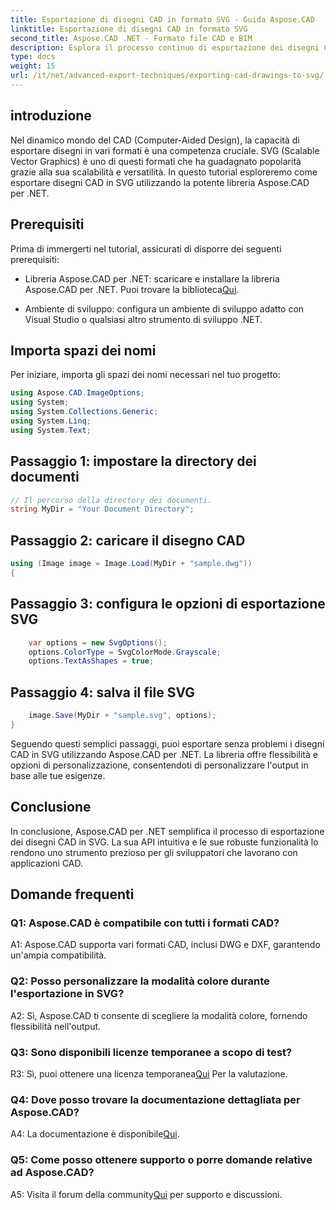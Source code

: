 ```yaml
---
title: Esportazione di disegni CAD in formato SVG - Guida Aspose.CAD
linktitle: Esportazione di disegni CAD in formato SVG
second_title: Aspose.CAD .NET - Formato file CAD e BIM
description: Esplora il processo continuo di esportazione dei disegni CAD in SVG utilizzando Aspose.CAD per .NET. Migliora il tuo sviluppo CAD con flessibilità e personalizzazione.
type: docs
weight: 15
url: /it/net/advanced-export-techniques/exporting-cad-drawings-to-svg/
---
```

## introduzione

Nel dinamico mondo del CAD (Computer-Aided Design), la capacità di esportare disegni in vari formati è una competenza cruciale. SVG (Scalable Vector Graphics) è uno di questi formati che ha guadagnato popolarità grazie alla sua scalabilità e versatilità. In questo tutorial esploreremo come esportare disegni CAD in SVG utilizzando la potente libreria Aspose.CAD per .NET.

## Prerequisiti

Prima di immergerti nel tutorial, assicurati di disporre dei seguenti prerequisiti:

-  Libreria Aspose.CAD per .NET: scaricare e installare la libreria Aspose.CAD per .NET. Puoi trovare la biblioteca[Qui](https://releases.aspose.com/cad/net/).

- Ambiente di sviluppo: configura un ambiente di sviluppo adatto con Visual Studio o qualsiasi altro strumento di sviluppo .NET.

## Importa spazi dei nomi

Per iniziare, importa gli spazi dei nomi necessari nel tuo progetto:

```csharp
using Aspose.CAD.ImageOptions;
using System;
using System.Collections.Generic;
using System.Linq;
using System.Text;
```

## Passaggio 1: impostare la directory dei documenti

```csharp
// Il percorso della directory dei documenti.
string MyDir = "Your Document Directory";
```

## Passaggio 2: caricare il disegno CAD

```csharp
using (Image image = Image.Load(MyDir + "sample.dwg"))
{
```

## Passaggio 3: configura le opzioni di esportazione SVG

```csharp
    var options = new SvgOptions();
    options.ColorType = SvgColorMode.Grayscale;
    options.TextAsShapes = true;
```

## Passaggio 4: salva il file SVG

```csharp
    image.Save(MyDir + "sample.svg", options);
}
```

Seguendo questi semplici passaggi, puoi esportare senza problemi i disegni CAD in SVG utilizzando Aspose.CAD per .NET. La libreria offre flessibilità e opzioni di personalizzazione, consentendoti di personalizzare l'output in base alle tue esigenze.

## Conclusione

In conclusione, Aspose.CAD per .NET semplifica il processo di esportazione dei disegni CAD in SVG. La sua API intuitiva e le sue robuste funzionalità lo rendono uno strumento prezioso per gli sviluppatori che lavorano con applicazioni CAD.

## Domande frequenti

### Q1: Aspose.CAD è compatibile con tutti i formati CAD?

A1: Aspose.CAD supporta vari formati CAD, inclusi DWG e DXF, garantendo un'ampia compatibilità.

### Q2: Posso personalizzare la modalità colore durante l'esportazione in SVG?

A2: Sì, Aspose.CAD ti consente di scegliere la modalità colore, fornendo flessibilità nell'output.

### Q3: Sono disponibili licenze temporanee a scopo di test?

 R3: Sì, puoi ottenere una licenza temporanea[Qui](https://purchase.aspose.com/temporary-license/) Per la valutazione.

### Q4: Dove posso trovare la documentazione dettagliata per Aspose.CAD?

 A4: La documentazione è disponibile[Qui](https://reference.aspose.com/cad/net/).

### Q5: Come posso ottenere supporto o porre domande relative ad Aspose.CAD?

 A5: Visita il forum della community[Qui](https://forum.aspose.com/c/cad/19) per supporto e discussioni.